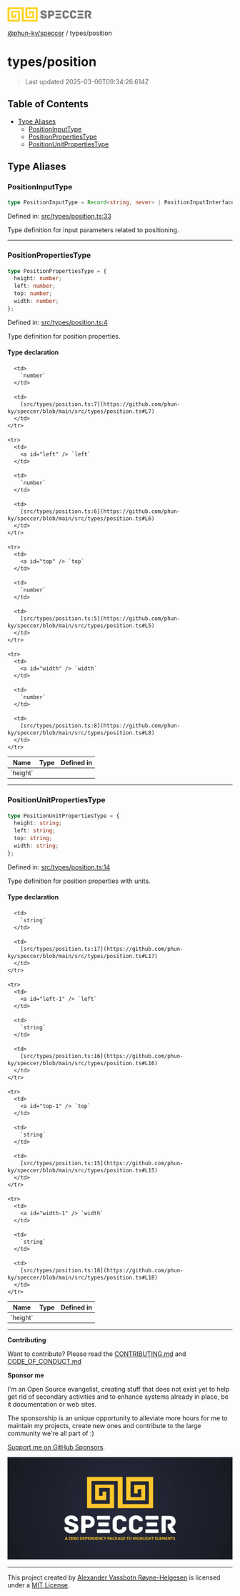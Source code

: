 <div>
  <img alt="SPECCER logo" src="https://raw.githubusercontent.com/phun-ky/speccer/main/public/logo-speccer-horizontal-colored-package.svg?raw=true" style="max-height:32px;" />
</div>

[@phun-ky/speccer](../README.md) / types/position

# types/position

> Last updated 2025-03-06T09:34:26.614Z

## Table of Contents

- [Type Aliases](#type-aliases)
  - [PositionInputType](#positioninputtype)
  - [PositionPropertiesType](#positionpropertiestype)
  - [PositionUnitPropertiesType](#positionunitpropertiestype)

## Type Aliases

### PositionInputType

```ts
type PositionInputType = Record<string, never> | PositionInputInterface;
```

Defined in:
[src/types/position.ts:33](https://github.com/phun-ky/speccer/blob/main/src/types/position.ts#L33)

Type definition for input parameters related to positioning.

---

### PositionPropertiesType

```ts
type PositionPropertiesType = {
  height: number;
  left: number;
  top: number;
  width: number;
};
```

Defined in:
[src/types/position.ts:4](https://github.com/phun-ky/speccer/blob/main/src/types/position.ts#L4)

Type definition for position properties.

#### Type declaration

<table>
  <thead>
    <tr>
      <th>Name</th>
      <th>Type</th>
      <th>Defined in</th>
    </tr>
  </thead>

  <tbody>
    <tr>
      <td>
        <a id="height" /> `height`
      </td>

      <td>
        `number`
      </td>

      <td>
        [src/types/position.ts:7](https://github.com/phun-ky/speccer/blob/main/src/types/position.ts#L7)
      </td>
    </tr>

    <tr>
      <td>
        <a id="left" /> `left`
      </td>

      <td>
        `number`
      </td>

      <td>
        [src/types/position.ts:6](https://github.com/phun-ky/speccer/blob/main/src/types/position.ts#L6)
      </td>
    </tr>

    <tr>
      <td>
        <a id="top" /> `top`
      </td>

      <td>
        `number`
      </td>

      <td>
        [src/types/position.ts:5](https://github.com/phun-ky/speccer/blob/main/src/types/position.ts#L5)
      </td>
    </tr>

    <tr>
      <td>
        <a id="width" /> `width`
      </td>

      <td>
        `number`
      </td>

      <td>
        [src/types/position.ts:8](https://github.com/phun-ky/speccer/blob/main/src/types/position.ts#L8)
      </td>
    </tr>

  </tbody>
</table>

---

### PositionUnitPropertiesType

```ts
type PositionUnitPropertiesType = {
  height: string;
  left: string;
  top: string;
  width: string;
};
```

Defined in:
[src/types/position.ts:14](https://github.com/phun-ky/speccer/blob/main/src/types/position.ts#L14)

Type definition for position properties with units.

#### Type declaration

<table>
  <thead>
    <tr>
      <th>Name</th>
      <th>Type</th>
      <th>Defined in</th>
    </tr>
  </thead>

  <tbody>
    <tr>
      <td>
        <a id="height-1" /> `height`
      </td>

      <td>
        `string`
      </td>

      <td>
        [src/types/position.ts:17](https://github.com/phun-ky/speccer/blob/main/src/types/position.ts#L17)
      </td>
    </tr>

    <tr>
      <td>
        <a id="left-1" /> `left`
      </td>

      <td>
        `string`
      </td>

      <td>
        [src/types/position.ts:16](https://github.com/phun-ky/speccer/blob/main/src/types/position.ts#L16)
      </td>
    </tr>

    <tr>
      <td>
        <a id="top-1" /> `top`
      </td>

      <td>
        `string`
      </td>

      <td>
        [src/types/position.ts:15](https://github.com/phun-ky/speccer/blob/main/src/types/position.ts#L15)
      </td>
    </tr>

    <tr>
      <td>
        <a id="width-1" /> `width`
      </td>

      <td>
        `string`
      </td>

      <td>
        [src/types/position.ts:18](https://github.com/phun-ky/speccer/blob/main/src/types/position.ts#L18)
      </td>
    </tr>

  </tbody>
</table>

---

**Contributing**

Want to contribute? Please read the
[CONTRIBUTING.md](https://github.com/phun-ky/speccer/blob/main/CONTRIBUTING.md)
and
[CODE_OF_CONDUCT.md](https://github.com/phun-ky/speccer/blob/main/CODE_OF_CONDUCT.md)

**Sponsor me**

I'm an Open Source evangelist, creating stuff that does not exist yet to help
get rid of secondary activities and to enhance systems already in place, be it
documentation or web sites.

The sponsorship is an unique opportunity to alleviate more hours for me to
maintain my projects, create new ones and contribute to the large community
we're all part of :)

[Support me on GitHub Sponsors](https://github.com/sponsors/phun-ky).

![Speccer banner, with logo and slogan: A zero dependency package to annotate or highlight elements](https://github.com/phun-ky/speccer/blob/main/public/speccer-banner.png?raw=true)

---

This project created by [Alexander Vassbotn Røyne-Helgesen](http://phun-ky.net)
is licensed under a [MIT License](https://choosealicense.com/licenses/mit/).
